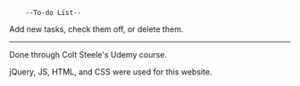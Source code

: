         --To-do List--
  
  Add new tasks, check them off, or delete them.
  
  ------
  Done through Colt Steele's Udemy course.
  
  jQuery, JS, HTML, and CSS were used for this website.